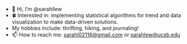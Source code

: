 - 👋 Hi, I’m @sarahllew
- 🍀 Interested in: implementing statistical algorithms for trend and data visualization to make data-driven solutions.
- My hobbies include: thrifting, hiking, and journaling!
- 📫 How to reach me: sarahl02116@gmail.com or sarahlew@ucsb.edu

<!---
sarahllew/sarahllew is a ✨ special ✨ repository because its `README.md` (this file) appears on your GitHub profile.
You can click the Preview link to take a look at your changes.
--->
